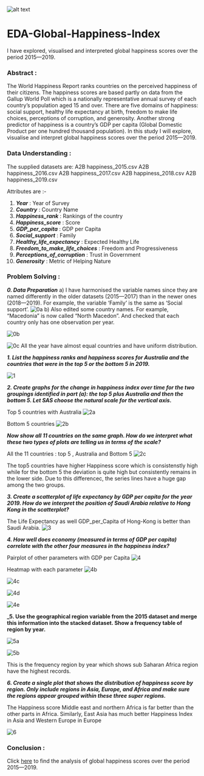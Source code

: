 ![alt text](https://github.com/AbhishekKumar-0311/Micro-Projects/blob/main/EDA-Global-Happiness-Index/png/happiness2.png?raw=true)
# EDA-Global-Happiness-Index
I have explored, visualised and interpreted global happiness scores over the period 2015—2019.

### Abstract :

The World Happiness Report ranks countries on the perceived happiness of their citizens. The happiness scores are based partly on data from the Gallup World Poll which is a nationally representative annual survey of each country’s population aged 15 and over.
There are five domains of happiness: social support, healthy life expectancy at birth, freedom to make life choices, perceptions of corruption, and generosity. Another strong predictor of happiness is a country’s GDP per capita (Global Domestic Product per one hundred thousand population).
In this study I will explore, visualise and interpret global happiness scores over the period 2015—2019.

### Data Understanding :

The supplied datasets are:
A2B happiness_2015.csv
A2B happiness_2016.csv
A2B happiness_2017.csv
A2B happiness_2018.csv
A2B happiness_2019.csv

Attributes are :-
1. **_Year_** : Year of Survey
2. **_Country_** : Country Name
3. **_Happiness_rank_** : Rankings of the country
4. **_Happiness_score_** : Score
5. **_GDP_per_capita_** : GDP per Capita
6. **_Social_support_** : Family
7. **_Healthy_life_expectancy_** : Expected Healthy Life
8. **_Freedom_to_make_life_choices_** : Freedom and Progressiveness
9. **_Perceptions_of_corruption_** : Trust in Government
10. **_Generosity_** : Metric of Helping Nature


### Problem Solving :

**_0. Data Preparation_**
    a) I have harmonised the variable names since they are named differently in the older datasets (2015—2017) than in the newer ones (2018—2019). For example, the variable ‘Family’ is the same as ‘Social support’.
![0a](https://github.com/AbhishekKumar-0311/Micro-Projects/blob/main/EDA-Global-Happiness-Index/png/0a.png)
    b) Also edited some country names. For example, “Macedonia” is now called “North Macedon”. And checked that each country only has one observation per year.

![0b](https://github.com/AbhishekKumar-0311/Micro-Projects/blob/main/EDA-Global-Happiness-Index/png/0b.png)

![0c](https://github.com/AbhishekKumar-0311/Micro-Projects/blob/main/EDA-Global-Happiness-Index/png/0c.png)
All the year have almost equal countries and have uniform distribution.

**_1. List the happiness ranks and happiness scores for Australia and the countries that were in the top 5 or the bottom 5 in 2019._**

![1](https://github.com/AbhishekKumar-0311/Micro-Projects/blob/main/EDA-Global-Happiness-Index/png/1.png)

**_2. Create graphs for the change in happiness index over time for the two groupings identified in part (a): the top 5 plus Australia and then the bottom 5. Let SAS choose the natural scale for the vertical axis._**

Top 5 countries with Australia
![2a](https://github.com/AbhishekKumar-0311/Micro-Projects/blob/main/EDA-Global-Happiness-Index/png/2a.png)

Bottom 5 countries
![2b](https://github.com/AbhishekKumar-0311/Micro-Projects/blob/main/EDA-Global-Happiness-Index/png/2b.png)


**_Now show all 11 countries on the same graph. How do we interpret what these two types of plots are telling us in terms of the scale?_**

All the 11 countries : top 5 , Australia and Bottom 5
![2c](https://github.com/AbhishekKumar-0311/Micro-Projects/blob/main/EDA-Global-Happiness-Index/png/2c.png)

The top5 countries have higher Happiness score which is consistenstly high while for the bottom 5 the deviation is quite high but consistently remains in the lower side.
Due to this differencec, the series lines have a huge gap among the two groups.

**_3. Create a scatterplot of life expectancy by GDP per capita for the year 2019. How do we interpret the position of Saudi Arabia relative to Hong Kong in the scatterplot?_**

The Life Expectancy as well GDP_per_Capita of Hong-Kong is better than Saudi Arabia.
![3](https://github.com/AbhishekKumar-0311/Micro-Projects/blob/main/EDA-Global-Happiness-Index/png/3.png)

**_4. How well does economy (measured in terms of GDP per capita) correlate with the other four measures in the happiness index?_**

Pairplot of other parameters with GDP per Capita
![4](https://github.com/AbhishekKumar-0311/Micro-Projects/blob/main/EDA-Global-Happiness-Index/png/4.png)

Heatmap with each parameter
![4b](https://github.com/AbhishekKumar-0311/Micro-Projects/blob/main/EDA-Global-Happiness-Index/png/4b.png)

![4c](https://github.com/AbhishekKumar-0311/Micro-Projects/blob/main/EDA-Global-Happiness-Index/png/4c.png)

![4d](https://github.com/AbhishekKumar-0311/Micro-Projects/blob/main/EDA-Global-Happiness-Index/png/4d.png)

![4e](https://github.com/AbhishekKumar-0311/Micro-Projects/blob/main/EDA-Global-Happiness-Index/png/4e.png)

**_5. Use the geographical region variable from the 2015 dataset and merge this information into the stacked dataset. Show a frequency table of region by year.**

![5a](https://github.com/AbhishekKumar-0311/Micro-Projects/blob/main/EDA-Global-Happiness-Index/png/5a.png)

![5b](https://github.com/AbhishekKumar-0311/Micro-Projects/blob/main/EDA-Global-Happiness-Index/png/5b.png)

This is the frequency region by year which shows sub Saharan Africa region have the highest records.

**_6. Create a single plot that shows the distribution of happiness score by region. Only include regions in Asia, Europe, and Africa and make sure the regions appear grouped within these three super regions._**

The Happiness score Middle east and northern Africa is far better than the other parts in Africa.
Similarly, East Asia has much better Happiness Index in Asia and Western Europe in Europe

![6](https://github.com/AbhishekKumar-0311/Micro-Projects/blob/main/EDA-Global-Happiness-Index/png/6.png)


### Conclusion :

Click [here](https://github.com/AbhishekKumar-0311/Micro-Projects/blob/main/EDA-Global-Happiness-Index/AnalysisResult/AnalysisDocument.docx) to find the analysis of global happiness scores over the period 2015—2019.
